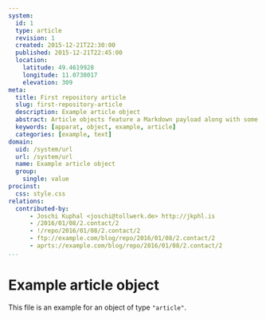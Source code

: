 ```yaml
---
system:
  id: 1
  type: article
  revision: 1
  created: 2015-12-21T22:30:00
  published: 2015-12-21T22:45:00
  location:
    latitude: 49.4619928
    longitude: 11.0738017
    elevation: 309
meta:
  title: First repository article
  slug: first-repository-article
  description: Example article object
  abstract: Article objects feature a Markdown payload along with some custom properties
  keywords: [apparat, object, example, article]
  categories: [example, text]
domain:
  uid: /system/url
  url: /system/url
  name: Example article object
  group:
    single: value
procinst:
  css: style.css
relations:
  contributed-by:
      - Joschi Kuphal <joschi@tollwerk.de> http://jkphl.is
      - /2016/01/08/2.contact/2
      - !/repo/2016/01/08/2.contact/2
      - ftp://example.com/blog/repo/2016/01/08/2.contact/2
      - aprts://example.com/blog/repo/2016/01/08/2.contact/2
...
```

# Example article object

This file is an example for an object of type `"article"`.
